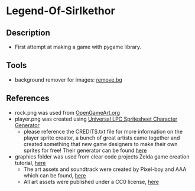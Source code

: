 # Legend-Of-SirIkethor

## Description

- First attempt at making a game with pygame library.  

## Tools

- background remover for images: [remove.bg](https://www.remove.bg/)

## References

- rock.png was used from [OpenGameArt.org](https://opengameart.org/content/rock-0)
- player.png was created using [Universal LPC Spritesheet Character Generator](./CREDITS.txt)
  - please reference the CREDITS.txt file for more information on the player sprite creator, a bunch of great artists came together and created something that new game designers to make their own sprites for free! Their generator can be found [here](https://sanderfrenken.github.io/Universal-LPC-Spritesheet-Character-Generator/#?body=Body_color_light&head=Human_male_light)
- graphics folder was used from clear code projects Zelda game creation tutorial, [here](https://github.com/clear-code-projects/Zelda)
  - The art assets and soundtrack were created by Pixel-boy and AAA which can be found, [here](https://pixel-boy.itch.io/ninja-adventure-asset-pack)
  - All art assets were published under a CC0 license, [here](https://creativecommons.org/share-your-work/public-domain/cc0/)